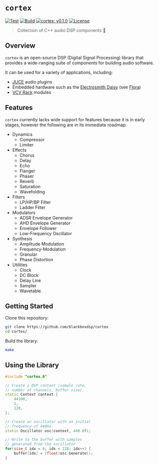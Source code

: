 # `cortex`

[![Test](https://github.com/blackboxdsp/cortex/actions/workflows/ci.test.yml/badge.svg)](https://github.com/blackboxdsp/cortex/actions/workflows/ci.test.yml)
[![Build](https://github.com/blackboxdsp/cortex/actions/workflows/ci.build.yml/badge.svg)](https://github.com/blackboxdsp/cortex/actions/workflows/ci.build.yml)
[![cortex: v0.1.0](https://img.shields.io/badge/Version-v0.1.0-blue.svg)](https://github.com/blackboxdsp/cortex)
[![License](https://img.shields.io/badge/License-MIT-yellow)](https://github.com/blackboxdsp/cortex/blob/develop/LICENSE)

> Collection of C++ audio DSP components 🧠

## Overview

`cortex` is an open-source DSP (Digital Signal Processing) library that provides a wide-ranging suite of components for building audio software.

It can be used for a variety of applications, including:

- [JUCE](https://juce.com/) audio plugins
- Embedded hardware such as the [Electrosmith Daisy](https://electro-smith.com/collections/daisy) (see [Flora](https://github.com/blackboxdsp/flora))
- [VCV Rack](https://vcvrack.com/) modules

## Features

`cortex` currently lacks wide support for features because it is in early stages, however the following are in its immediate roadmap:

- Dynamics
  - Compressor
  - Limiter
- Effects
  - Chorus
  - Delay
  - Echo
  - Flanger
  - Phaser
  - Reverb
  - Saturation
  - Wavefolding
- Filters
  - LP/HP/BP Filter
  - Ladder Filter
- Modulators
  - ADSR Envelope Generator
  - AHD Envelope Generator
  - Envelope Follower
  - Low-Frequency Oscillator
- Synthesis
  - Amplitude Modulation
  - Frequency-Modulation
  - Granular
  - Phase Distortion
- Utilities
  - Clock 
  - DC Block
  - Delay Line
  - Sampler
  - Wavetable

## Getting Started

Clone this repository:
```bash 
git clone https://github.com/blackboxdsp/cortex
cd cortex/
```

Build the library:
```bash 
make
```

## Using the Library

```c++
#include "cortex.h"

// Create a DSP context (sample rate,
// number of channels, buffer size).
static Context context {
    44100,
    1,
    128,
};

// Create an oscillator with an initial
// frequency of 440Hz.
static Oscillator osc(context, 440.0f);

// Write to the buffer with samples
// generated from the oscillator
for(size_t idx = 0; idx < 128; idx++) {
    buffer[idx] = (float)osc.Generate();
}
```
